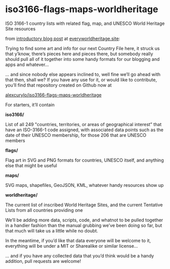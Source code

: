 # iso3166-flags-maps-worldheritage

ISO 3166-1 country lists with related flag, map, and UNESCO World Heritage Site resources

from [introductory blog post](https://everyworldheritage.site/2017/06/17/repo-iso3166-flags-maps-worldheritage/) at [everyworldheritage.site](https://everyworldheritage.site/):

Trying to find some art and info for our next Country File here, it struck us that y’know, there’s pieces here and pieces there, but somebody really should pull all of it together into some handy formats for our blogging and apps and whatever...

… and since nobody else appears inclined to, well fine we’ll go ahead with that then, shall we? If you have any use for it, or would like to contribute, you’ll find that repository created on Github now at

[alexcurylo/iso3166-flags-maps-worldheritage](https://github.com/alexcurylo/iso3166-flags-maps-worldheritage)

For starters, it’ll contain

**iso3166/**

List of all 249 "countries, territories, or areas of geographical interest” that have an ISO-3166-1 code assigned, with associated data points such as the date of their UNESCO membership, for those 206 that are UNESCO members

**flags/**

Flag art in SVG and PNG formats for countries, UNESCO itself, and anything else that might be useful

**maps/**

SVG maps, shapefiles, GeoJSON, KML, whatever handy resources show up

**worldheritage/**

The current list of inscribed World Heritage Sites, and the current Tentative Lists from all countries providing one

We’ll be adding more data, scripts, code, and whatnot to be pulled together in a handier fashion than the manual grubbing we’ve been doing so far, but that much will take us a little while no doubt.

In the meantime, if you’d like that data everyone will be welcome to it, everything will be under a MIT or Sharealike or similar license...

... and if you have any collected data that you’d think would be a handy addition, pull requests are welcome!
